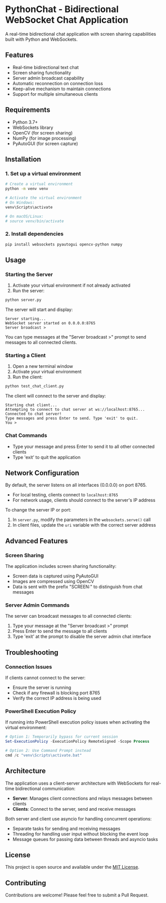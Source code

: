# PythonChat - Bidirectional WebSocket Chat Application

A real-time bidirectional chat application with screen sharing capabilities built with Python and WebSockets.

## Features

- Real-time bidirectional text chat
- Screen sharing functionality
- Server admin broadcast capability
- Automatic reconnection on connection loss
- Keep-alive mechanism to maintain connections
- Support for multiple simultaneous clients

## Requirements

- Python 3.7+
- WebSockets library
- OpenCV (for screen sharing)
- NumPy (for image processing)
- PyAutoGUI (for screen capture)

## Installation

### 1. Set up a virtual environment

```bash
# Create a virtual environment
python -m venv venv

# Activate the virtual environment
# On Windows:
venv\Scripts\activate

# On macOS/Linux:
# source venv/bin/activate
```

### 2. Install dependencies

```bash
pip install websockets pyautogui opencv-python numpy
```

## Usage

### Starting the Server

1. Activate your virtual environment if not already activated
2. Run the server:

```bash
python server.py
```

The server will start and display:
```
Server starting...
WebSocket server started on 0.0.0.0:8765
Server broadcast >
```

You can type messages at the "Server broadcast >" prompt to send messages to all connected clients.

### Starting a Client

1. Open a new terminal window
2. Activate your virtual environment
3. Run the client:

```bash
python test_chat_client.py
```

The client will connect to the server and display:
```
Starting chat client...
Attempting to connect to chat server at ws://localhost:8765...
Connected to chat server!
Type messages and press Enter to send. Type 'exit' to quit.
You >
```

### Chat Commands

- Type your message and press Enter to send it to all other connected clients
- Type 'exit' to quit the application

## Network Configuration

By default, the server listens on all interfaces (0.0.0.0) on port 8765.

- For local testing, clients connect to `localhost:8765`
- For network usage, clients should connect to the server's IP address

To change the server IP or port:
1. In `server.py`, modify the parameters in the `websockets.serve()` call
2. In client files, update the `uri` variable with the correct server address

## Advanced Features

### Screen Sharing

The application includes screen sharing functionality:

- Screen data is captured using PyAutoGUI
- Images are compressed using OpenCV
- Data is sent with the prefix "SCREEN:" to distinguish from chat messages

### Server Admin Commands

The server can broadcast messages to all connected clients:

1. Type your message at the "Server broadcast >" prompt
2. Press Enter to send the message to all clients
3. Type 'exit' at the prompt to disable the server admin chat interface

## Troubleshooting

### Connection Issues

If clients cannot connect to the server:
- Ensure the server is running
- Check if any firewall is blocking port 8765
- Verify the correct IP address is being used

### PowerShell Execution Policy

If running into PowerShell execution policy issues when activating the virtual environment:

```powershell
# Option 1: Temporarily bypass for current session
Set-ExecutionPolicy -ExecutionPolicy RemoteSigned -Scope Process

# Option 2: Use Command Prompt instead
cmd /c "venv\Scripts\activate.bat"
```

## Architecture

The application uses a client-server architecture with WebSockets for real-time bidirectional communication:

- **Server**: Manages client connections and relays messages between clients
- **Clients**: Connect to the server, send and receive messages

Both server and client use asyncio for handling concurrent operations:
- Separate tasks for sending and receiving messages
- Threading for handling user input without blocking the event loop
- Message queues for passing data between threads and asyncio tasks

## License

This project is open source and available under the [MIT License](LICENSE).

## Contributing

Contributions are welcome! Please feel free to submit a Pull Request.